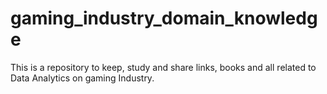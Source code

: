 # gaming_industry_domain_knowledge
This is a repository to keep, study and share links, books and all related to Data Analytics on gaming Industry.
